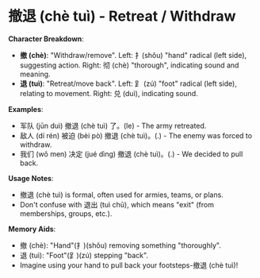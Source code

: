 # **撤退 (chè tuì) - Retreat / Withdraw**

**Character Breakdown**:  
- **撤 (chè)**: "Withdraw/remove". Left: 扌(shǒu) "hand" radical (left side), suggesting action. Right: 彻 (chè) "thorough", indicating sound and meaning.  
- **退 (tuì)**: "Retreat/move back". Left: ⻊ (zú) "foot" radical (left side), relating to movement. Right: 兑 (duì), indicating sound.

**Examples**:  
- 军队 (jūn duì) 撤退 (chè tuì) 了。(le) - The army retreated.  
- 敌人 (dí rén) 被迫 (bèi pò) 撤退 (chè tuì)。(.) - The enemy was forced to withdraw.  
- 我们 (wǒ men) 决定 (jué dìng) 撤退 (chè tuì)。(.) - We decided to pull back.

**Usage Notes**:  
- 撤退 (chè tuì) is formal, often used for armies, teams, or plans.  
- Don't confuse with 退出 (tuì chū), which means "exit" (from memberships, groups, etc.).

**Memory Aids**:  
- 撤 (chè): "Hand"(扌)(shǒu) removing something "thoroughly".  
- 退 (tuì): "Foot"(⻊)(zú) stepping "back".  
- Imagine using your hand to pull back your footsteps-撤退 (chè tuì)!